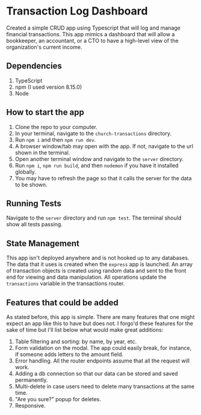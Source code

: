 # Transaction Log Dashboard

Created a simple CRUD app using Typescript that will log and manage financial transactions. This app mimics a dashboard that will allow a bookkeeper, an accountant, or a CTO to have a high-level view of the organization's current income.

## Dependencies

1. TypeScript
2. npm (I used version 8.15.0)
3. Node

## How to start the app

1. Clone the repo to your computer.
2. In your terminal, navigate to the `church-transactions` directory.
3. Run `npm i` and then `npm run dev`.
4. A browser window/tab may open with the app. If not, navigate to the url shown in the terminal.
5. Open another terminal window and navigate to the `server` directory.
6. Run `npm i`, `npm run build`, and then `nodemon` if you have it installed globally.
7. You may have to refresh the page so that it calls the server for the data to be shown.

## Running Tests

Navigate to the `server` directory and run `npm test`. The terminal should show all tests passing.

## State Management

This app isn't deployed anywhere and is not hooked up to any databases. The data that it uses is created when the `express` app is launched. An array of transaction objects is created using random data and sent to the front end for viewing and data manipulation. All operations update the `transactions` variable in the transactions router.

## Features that could be added

As stated before, this app is simple. There are many features that one might expect an app like this to have but does not. I forgo'd these features for the sake of time but I'll list below what would make great additions:

1. Table filtering and sorting: by name, by year, etc.
2. Form validation on the modal. The app could easily break, for instance, if someone adds letters to the amount field.
3. Error handling. All the router endpoints assume that all the request will work.
4. Adding a db connection so that our data can be stored and saved permanently.
5. Multi-delete in case users need to delete many transactions at the same time.
6. "Are you sure?" popup for deletes.
7. Responsive.
